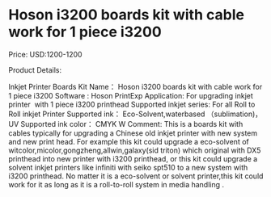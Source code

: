 # Hoson i3200 boards kit with cable work for 1 piece i3200

Price: USD:1200-1200

Product Details:

Inkjet Printer Boards Kit Name：
Hoson i3200 boards kit with cable work for 1 piece i3200
Software :
Hoson PrintExp
Application:
For upgrading inkjet printer  with 1 piece i3200 printhead
Supported inkjet series:
For all Roll to Roll inkjet Printer
Supported ink：
Eco-Solvent,waterbased （sublimation)，UV
Supported ink color：
CMYK W
Comment:
This is a boards kit with cables typically for upgrading a Chinese old inkjet printer with new system and new print head. For example this kit could upgrade a eco-solvent of witcolor,micolor,gongzheng,allwin,galaxy(sid triton) which original with DX5 printhead into new printer with i3200 printhead, or this kit could upgrade a solvent inkjet printers like infiniti with seiko spt510 to a new system with i3200 printhead. No matter it is a eco-solvent or solvent printer,this kit could work for it as long as it is a roll-to-roll system in media handling .